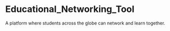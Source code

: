 # Educational_Networking_Tool
A platform where students across the globe can network and learn together.
